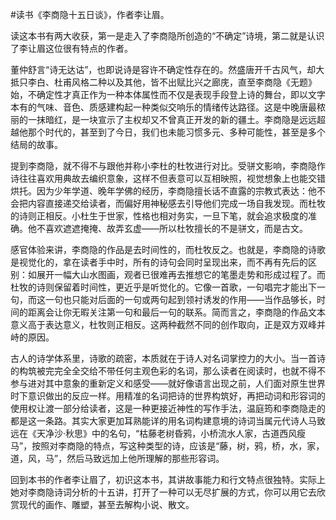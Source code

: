 #读书《李商隐十五日谈》，作者李让眉。

读这本书有两大收获，第一是走入了李商隐所创造的“不确定”诗境，第二就是认识了李让眉这位很有特点的作者。

董仲舒言“诗无达诂”，也即说诗是容许不确定性存在的。然盛唐开千古风气，却大抵只李白、杜甫风格二种以及其他，皆不出赋比兴之廊庑，直至李商隐《无题》始，不确定性才真正作为一种本体属性而不仅是表现手段登上诗的舞台，即以文字本有的气味、音色、质感建构起一种类似交响乐的情绪传达路径。这是中晚唐最秾丽的一抹暗红，是一块宣示了主权却又不曾真正开发的新的疆土。李商隐是远远超越他那个时代的，甚至到了今日，我们也未能习惯多元、多种可能性，甚至是多个结局的故事。

提到李商隐，就不得不与跟他并称小李杜的杜牧进行对比。受骈文影响，李商隐作诗往往喜欢用典故去编织意象，这样不但表意可以互相映照，视觉想象上也能交错烘托。因为少年学道、晚年学佛的经历，李商隐擅长话不直露的宗教式表达：他不会把内容直接递交给读者，而偏好用神秘感去引导他们完成一场自我发现。而杜牧的诗则正相反。小杜生于世家，性格也相对务实，一旦下笔，就会追求极度的准确。他不喜欢遮遮掩掩、故弄玄虚——所以杜牧擅长的不是骈文，而是古文。

感官体验来讲，李商隐的作品是去时间性的，而杜牧反之。也就是，李商隐的诗歌是视觉化的，拿在读者手中时，所有的诗句会同时呈现出来，而不再有先后的区别：如展开一幅大山水图画，观者已很难再去推想它的笔墨走势和形成过程了。而杜牧的诗则保留着时间性，更近乎是听觉化的。它像一首歌，一句唱完才能出下一句，而这一句也只能对后面的一句或两句起到领衬诱发的作用——当作品够长，时间的距离会让你无暇关注第一句和最后一句的联系。简而言之，李商隐的作品文本意义高于表达意义，杜牧则正相反。这两种截然不同的创作取向，正是双方双峰并峙的原因。

古人的诗学体系里，诗歌的疏密，本质就在于诗人对名词掌控力的大小。当一首诗的构筑被完完全全交给不带任何主观色彩的名词，那么读者在阅读时，也就不得不参与进对其中意象的重新定义和感受——就好像语言出现之前，人们面对原生世界时下意识做出的反应一样。用精准的名词把诗的世界构筑好，再把动词和形容词的使用权让渡一部分给读者，这是一种更接近神性的写作手法，温庭筠和李商隐走的都是这一条路。其实大家更加耳熟能详的用名词构建意境的诗词当属元代诗人马致远在《天净沙·秋思》中的名句，“枯藤老树昏鸦，小桥流水人家，古道西风瘦马”，按照对李商隐的特点，写这种类型的诗，应该是“藤，树，鸦，桥，水，家，道，风，马”，然后马致远加上他所理解的那些形容词。

回到本书的作者李让眉了，初识这本书，其讲故事能力和行文特点很独特。实际上她对李商隐诗词分析的十五讲，打开了一种可以无尽扩展的方式，你可以用它去欣赏现代的画作、雕塑，甚至去解构小说、散文。